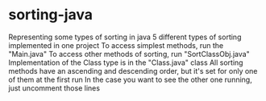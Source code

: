 # sorting-java
Representing some types of sorting in java
5 different types of sorting implemented in one project
To access simplest methods, run the "Main.java"
To access other methods of sorting, run "SortClassObj.java"
Implementation of the Class type is in the "Class.java" class
All sorting methods have an ascending and descending order, but it's set for only one of them at the first run
In the case you want to see the other one running, just uncomment those lines
